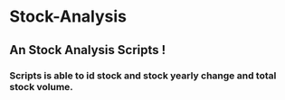 # Stock-Analysis

## An Stock Analysis Scripts !

### Scripts is able to id stock and stock yearly change and total stock volume. 